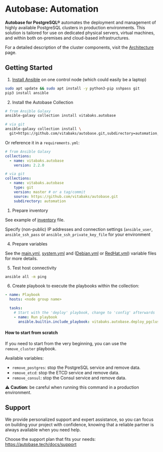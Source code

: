 # Autobase: Automation

**Autobase for PostgreSQL®** automates the deployment and management of highly available PostgreSQL clusters in production environments. This solution is tailored for use on dedicated physical servers, virtual machines, and within both on-premises and cloud-based infrastructures.

For a detailed description of the cluster components, visit the [Architecture](https://autobase.tech/docs/overview/architecture) page.

## Getting Started

1. [Install Ansible](https://docs.ansible.com/ansible/latest/installation_guide/intro_installation.html) on one control node (which could easily be a laptop)

```sh
sudo apt update && sudo apt install -y python3-pip sshpass git
pip3 install ansible
```

2. Install the Autobase Collection

```sh
# from Ansible Galaxy
ansible-galaxy collection install vitabaks.autobase

# via git
ansible-galaxy collection install \
  git+https://github.com/vitabaks/autobase.git,subdirectory=automation,version=master
```

Or reference it in a `requirements.yml`:

```yml
# from Ansible Galaxy
collections:
  - name: vitabaks.autobase
    version: 2.2.0

# via git
collections:
  - name: vitabaks.autobase
    type: git
    version: master # or a tag/commit
    source: https://github.com/vitabaks/autobase.git
    subdirectory: automation
```

1. Prepare inventory

See example of [inventory](./inventory.example) file.

Specify (non-public) IP addresses and connection settings (`ansible_user`, `ansible_ssh_pass` or `ansible_ssh_private_key_file` for your environment

4. Prepare variables

See the [main.yml](./roles/common/defaults/main.yml), [system.yml](./roles/common/defaults/system.yml) and ([Debian.yml](./roles/common/defaults/Debian.yml) or [RedHat.yml](./roles/common/defaults/RedHat.yml)) variable files for more details.

5. Test host connectivity

```sh
ansible all -m ping
```

6. Create playbook to execute the playbooks within the collection:

```yaml
- name: Playbook
  hosts: <node group name>

  tasks:
    # Start with the 'deploy' playbook, change to 'config' afterwards
    - name: Run playbook
      ansible.builtin.include_playbook: vitabaks.autobase.deploy_pgcluster
```

#### How to start from scratch

If you need to start from the very beginning, you can use the `remove_cluster` playbook.

Available variables:

- `remove_postgres`: stop the PostgreSQL service and remove data.
- `remove_etcd`: stop the ETCD service and remove data.
- `remove_consul`: stop the Consul service and remove data.

:warning: **Caution:** be careful when running this command in a production environment.

## Support

We provide personalized support and expert assistance, so you can focus on building your project with confidence, knowing that a reliable partner is always available when you need help.

Choose the support plan that fits your needs: https://autobase.tech/docs/support
